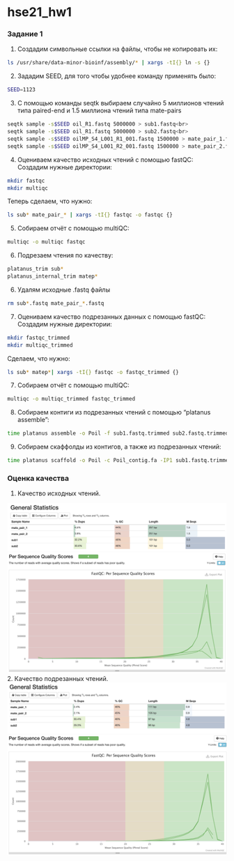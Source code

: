 # hse21_hw1
### Задание 1
1. Создадим символьные ссылки на файлы, чтобы не копировать их:<br>
  ```bash
  ls /usr/share/data-minor-bioinf/assembly/* | xargs -tI{} ln -s {}
  ```
2. Зададим SEED, для того чтобы удобнее команду применять было:<br>
  ```bash
  SEED=1123
  ```
3. С помощью команды seqtk выбираем случайно 5 миллионов чтений типа paired-end и 1.5 миллиона чтений типа mate-pairs
  ```bash
  seqtk sample -s$SEED oil_R1.fastq 5000000 > sub1.fastq<br>
  seqtk sample -s$SEED oil_R1.fastq 5000000 > sub2.fastq<br>
  seqtk sample -s$SEED oilMP_S4_L001_R1_001.fastq 1500000 > mate_pair_1.fastq<br>
  seqtk sample -s$SEED oilMP_S4_L001_R2_001.fastq 1500000 > mate_pair_2.fastq<br>
  ```
4. Оцениваем качество исходных чтений с помощью fastQC:<br>
  Создадим нужные директории:<br>
  ```bash
  mkdir fastqc
  mkdir multiqc
  ```
  Теперь сделаем, что нужно:<br>
  ```bash
  ls sub* mate_pair_* | xargs -tI{} fastqc -o fastqc {}
  ```
5. Собираем отчёт с помощью multiQC:<br>
  ```bash
  multiqc -o multiqc fastqc
  ```
6. Подрезаем чтения по качеству:<br>
  ```bash
  platanus_trim sub*
  platanus_internal_trim matep*
  ```
6. Удалям исходные .fastq файлы
  ```bash
  rm sub*.fastq mate_pair_*.fastq
  ```
7. Оцениваем качество подрезанных данных с помощью fastQC:<br>
  Создадим нужные директории:
  ```bash
  mkdir fastqc_trimmed
  mkdir multiqc_trimmed
  ```
  Сделаем, что нужно:<br>
  ```bash
  ls sub* matep*| xargs -tI{} fastqc -o fastqc_trimmed {}
  ```
7. Собираем отчёт с помощью multiQC:<br>
  ```bash
  multiqc -o multiqc_trimmed fastqc_trimmed
  ```
8. Собираем контиги из подрезанных чтений с помощью “platanus assemble”:<br>
  ```bash
  time platanus assemble -o Poil -f sub1.fastq.trimmed sub2.fastq.trimmed 2> assemble.log
  ```
9. Собираем скаффолды из контигов, а также из подрезанных чтений:<br>
  ```bash
  time platanus scaffold -o Poil -c Poil_contig.fa -IP1 sub1.fastq.trimmed sub2.fastq.trimmed -OP2 mate_pair_1.fastq.int_trimmed mate_pair_2.fastq.int_trimmed 2> scaffold.log
  ```
### Оценка качества
1. Качество исходных чтений.
<img src="https://github.com/ulvivl/hse21_hw1/blob/main/IMG/General_statistics.png" style="zoom:50%;" />
<img src="https://github.com/ulvivl/hse21_hw1/blob/main/IMG/Per_sequence_quality.png" style="zoom:50%;" />
2. Качество подрезанных чтений.
<img src="https://github.com/ulvivl/hse21_hw1/blob/main/IMG/General_statistics2.png" style="zoom:50%;" />
<img src="https://github.com/ulvivl/hse21_hw1/blob/main/IMG/Per_sequence_quality2.png" style="zoom:50%;" />

